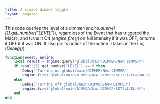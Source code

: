 ```yaml
---
title: A simple dimmer toggle
layout: pagetoc
---
```


This code queries the level of a dimmer(*engine.query()[1].get_number("LEVEL")*), regardless of the Event that has triggered the Macro, and turns it ON (_engine.fire()_) on full intensity if it was OFF, or turns it OFF if it was ON. It also prints notice of the action it takes in the Log (_Debug()_).
```lua
function(event, engine) 
    local result = engine.query("global/main/DIMMER/New DIMMER")
    if result[1].get_number("LEVEL") == 0 then
   		Debug("Turning on global/main/DIMMER/New DIMMER")
    	engine.fire("global/main/DIMMER/New DIMMER/SET?LEVEL=100");
    else
   		Debug("Turning off global/main/DIMMER/New DIMMER")
       	engine.fire("global/main/DIMMER/New DIMMER/SET?LEVEL=0");
    end
end
```